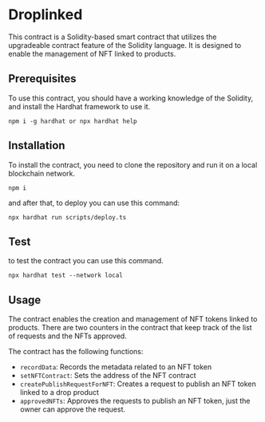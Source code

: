 # Droplinked

This contract is a Solidity-based smart contract that utilizes the upgradeable contract feature of the Solidity language. It is designed to enable the management of NFT linked to products. 

## Prerequisites

To use this contract, you should have a working knowledge of the Solidity, and install the Hardhat framework to use it.

```shell
npm i -g hardhat or npx hardhat help
```

## Installation

To install the contract, you need to clone the repository and run it on a local blockchain network. 

```shell
npm i
```
and after that, to deploy you can use this command:
```shell
npx hardhat run scripts/deploy.ts
```

## Test
to test the contract you can use this command.

```shell
npx hardhat test --network local
```

## Usage

The contract enables the creation and management of NFT tokens linked to products. There are two counters in the contract that keep track of the list of requests and the NFTs approved. 

The contract has the following functions:

- `recordData`: Records the metadata related to an NFT token
- `setNFTContract`: Sets the address of the NFT contract
- `createPublishRequestForNFT`: Creates a request to publish an NFT token linked to a drop product
- `approvedNFTs`: Approves the requests to publish an NFT token, just the owner can approve the request.
